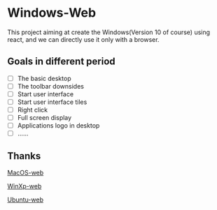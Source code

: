 # Windows-Web

This project aiming at create the Windows(Version 10 of course) using react, and we can directly use it only with a browser.



## Goals in different period

- [ ] The basic desktop
- [ ] The toolbar downsides
- [ ] Start user interface
- [ ] Start user interface tiles
- [ ] Right click
- [ ] Full screen display
- [ ] Applications logo in desktop
- [ ] ......

## Thanks

[MacOS-web](https://github.com/PuruVJ/macos-web)

[WinXp-web](https://github.com/ShizukuIchi/winXP)

[Ubuntu-web](https://github.com/vivek9patel/vivek9patel.github.io)

